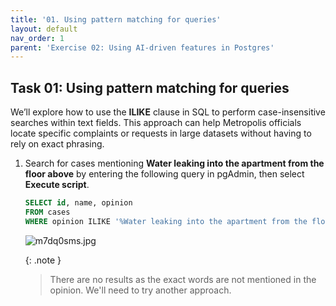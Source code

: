 ```yaml
---
title: '01. Using pattern matching for queries'
layout: default
nav_order: 1
parent: 'Exercise 02: Using AI-driven features in Postgres'
---
```



## Task 01: Using pattern matching for queries

We’ll explore how to use the **ILIKE** clause in SQL to perform case-insensitive searches within text fields. This approach can help Metropolis officials locate specific complaints or requests in large datasets without having to rely on exact phrasing.

1. Search for cases mentioning **Water leaking into the apartment from the floor above** by entering the following query in pgAdmin, then select **Execute script**.

    ```sql
    SELECT id, name, opinion
    FROM cases
    WHERE opinion ILIKE '%Water leaking into the apartment from the floor above';
    ```

    ![m7dq0sms.jpg](../media/m7dq0sms.jpg)

    {: .note }
    > There are no results as the exact words are not mentioned in the opinion. We'll need to try another approach.
